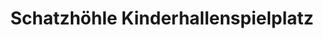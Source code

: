 ---
title: "Schatzhöhle Kinderhallenspielplatz"
url: /meerane/schatzhoehle-kinderhallenspielplatz/
shop: Tickets
---